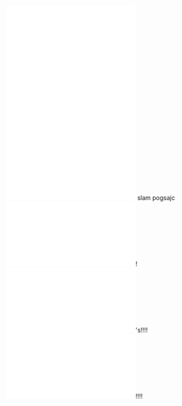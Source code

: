 ![blah](blah.html) ![blah](blah.html) ![blah](blah.html) slam pogsajc ![kevin](kevin.html)! ![Alek](alek.html)'s!!!! ![Alek](alek.html)!!!!
